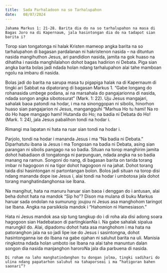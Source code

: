 ```yaml
---
title:  Sada Parhaladoon na so Tarhalupahon
date:   08/07/2024
---
```


`Jahama Markus 1: 21-28. Barita dia do na so tarhalupahon na masa di Bagas Joro na di Kapernaum, jala hasintongan dia do na tadapot sian barita i?`

Torop sian tongatonga ni halak Kristen mameop angka barita na so tarhalupahon di bagasan pardalanan ni hakristenon nasida – na dituntun nasida mangihuthon Jesus, ari pandidion nasida, jamita na gok huaso na dihatiha i nasida manghilalahon dohot bagas hadirion ni Debata. Piga sian angka barita bolas jadi ndada holan ndang tarhalupahon alai tahe mamboan ngolu na imbaru di nasida.

Bolas jadi do barita na sarupa masa tu pigapiga halak na di Kapernaum di tingki ari Sabbat na dipatorang di bagasan Markus 1. “Gabe longang do rohanasida umbege podana, ai na marsahala do pangajarionna di nasida, ndada songon angka sibotosurat” (Mark. 1: 22). Uju Jesus mangajari, sahalak baoa patondi na hodar, i ma na sinonggopan ni sibolis, hinorhon huaso sian pangajarion ni Jesus, mangangguhi “Marhua Ho tu hami! Na ro do Ho hape mangago hami! Hutanda do Ho; na badia ni Debata do Ho! (Mark. 1: 24), jala Jesus pabalihon tondi na hodar i.

Rimangi ma lapatan ni hata na ruar sian tondi na hodar i.

Parjolo, tondi na hodar i mananda Jesus i ma “Na badia ni Debata.” Diparhatutu ibana ia Jesus i ma Tongosan na badia ni Debata, asing sian parangan ni sibolis pangago na so badia. Situan na torop manghirim jamita dohot habadiaon di tongatonga ni parpunguan, ndada angka na so badia manang na ramun. Songoni do nang, di bagasan barita on tarida torang imbar ni hagogoon ni na tigor dohot hagogoon ni na jahat. Dohot torang taida disi hasintongan ni partontangan bolon. Bolos jadi situan na torop disi ndang mananda dope ise Jesus i, alai tondi na hodar i umbotosa jala dohot torang manghatindanghonsa ise Ibana.

Na mangihut, hata na manuru haruar sian baoa i denggan do i antusan, alai beha dohot hata na mandok “Sip ho”? Dison ma mulana di buku Markus haruar sada ondolan na sumurung: joujou ni Jesus asa manghohom taringot ise Ibana. Angka na parsikkola mandok i “Hahomion ni Hamesiason.”

Hata ni Jesus mandok asa sip tung tangkup do i di roha ala disi adong soara hagogoon sian Hadebataon di partingkianNa i. Na gabe sahalak sipalua marungkil do. Alai, dipadomu dohot hata asa manghohom i ma hata na patoranghon jala na so jadi lipe ise do Jesus i sasintongna, dohot hasintonganna ise do Ibana na gabe ojahan ni saluhut barita na uli. Manisia ringkotna ndada holan umboto ise Ibana na alai tahe manuntun dalan songon dia nasida manjanghon haroroNa jala dia parbuena di nasida.

`Di roham na laho manghatindanghon tu dongan jolma, tingki sadihari do ulina ndang papatarhon saluhut na tahaporseai i ma “hatigoran bahen saonari”?`